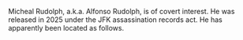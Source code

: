 Micheal Rudolph, a.k.a. Alfonso Rudolph, is of covert interest. He was released in 2025 under the JFK assassination records act. He has apparently been located as follows.